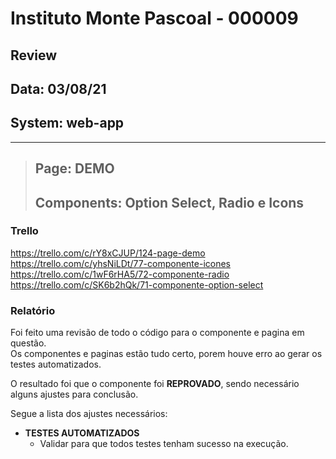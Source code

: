 # Instituto Monte Pascoal - 000009

## **Review**
## Data: 03/08/21
## System: web-app

***

> ## Page: DEMO  
> ## Components: Option Select, Radio e Icons    

### Trello
https://trello.com/c/rY8xCJUP/124-page-demo  
https://trello.com/c/yhsNiLDt/77-componente-icones  
https://trello.com/c/1wF6rHA5/72-componente-radio  
https://trello.com/c/SK6b2hQk/71-componente-option-select  

### Relatório  
Foi feito uma revisão de todo o código para o componente e pagina em questão.  
Os componentes e paginas estão tudo certo, porem houve erro ao gerar os testes automatizados.  

<!-- O resultado foi que o componente foi **APROVADO** e o mesmo será movido para "Revisão Aprovada* e entrará em produção no proximo deploy.   -->

O resultado foi que o componente foi **REPROVADO**, sendo necessário alguns ajustes para conclusão.

Segue a lista dos ajustes necessários:

- **TESTES AUTOMATIZADOS**
  - Validar para que todos testes tenham sucesso na execução.  
